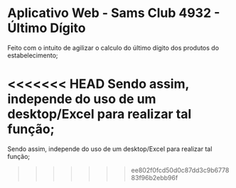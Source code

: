 # Aplicativo Web - Sams Club 4932 - Último Dígito

Feito com o intuito de agilizar o calculo do último dígito dos produtos do estabelecimento;

<<<<<<< HEAD
Sendo assim, independe do uso de um desktop/Excel para realizar tal função;
=======
Sendo assim, independe do uso de um desktop/Excel para realizar tal função;
>>>>>>> ee802f0fcd50d0c87dd3c9b677883f96b2ebb96f
